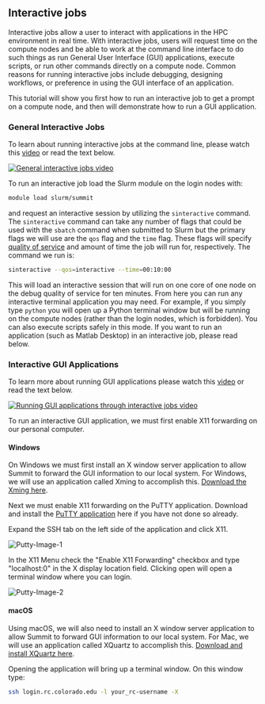 ## Interactive jobs

Interactive jobs allow a user to interact with applications in the HPC
environment in real time. With interactive jobs, users will request
time on the compute nodes and be able to work at the command line
interface to do such things as run General User Interface (GUI)
applications, execute scripts, or run other commands directly on a
compute node.  Common reasons for running interactive jobs include
debugging, designing workflows, or preference in using the GUI
interface of an application.

This tutorial will show you first how to run an interactive job to get
a prompt on a compute node, and then will demonstrate how to run a GUI
application.

### General Interactive Jobs

To learn about running interactive jobs at the command line, please
watch this [video](https://www.youtube.com/watch?v=s53sjDubBpo) or
read the text below.

[![General interactive jobs video](https://raw.githubusercontent.com/ResearchComputing/Research-Computing-User-Tutorials/master/Interactive-Jobs/Interactive-Jobs-Video.jpg)](https://www.youtube.com/watch?v=s53sjDubBpo)  

To run an interactive job load the Slurm module on the login nodes with:

```bash
module load slurm/summit
```

and request an interactive session by utilizing the `sinteractive`
command.  The `sinteractive` command can take any number of flags that
could be used with the `sbatch` command when submitted to Slurm but
the primary flags we will use are the `qos` flag and the `time`
flag. These flags will specify [quality of
service](https://github.com/ResearchComputing/Research-Computing-User-Tutorials/wiki/qos-and-partitions)
and amount of time the job will run for, respectively. The command we
run is:

```bash
sinteractive --qos=interactive --time=00:10:00
``` 

This will load an interactive session that will run on one core of one
node on the debug quality of service for ten minutes. From here you
can run any interactive terminal application you may need.  For
example, if you simply type `python` you will open up a Python
terminal window but will be running on the compute nodes (rather than
the login nodes, which is forbidden).  You can also execute scripts
safely in this mode.  If you want to run an application (such as
Matlab Desktop) in an interactive job, please read below.

### Interactive GUI Applications

To learn more about running GUI applications please watch this
[video](https://www.youtube.com/watch?v=DFnHsMxPC5w&feature=youtu.be)
or read the text below.

[![Running GUI applications through interactive jobs video](https://raw.githubusercontent.com/ResearchComputing/Research-Computing-User-Tutorials/master/Interactive-Jobs/Gui-Applications-Video.jpg)](https://www.youtube.com/watch?v=DFnHsMxPC5w&feature=youtu.be)

To run an interactive GUI application, we must first enable X11
forwarding on our personal computer.

#### Windows

On Windows we must first install an X window server application to
allow Summit to forward the GUI information to our local system. For
Windows, we will use an application called Xming to accomplish
this. [Download the Xming
here](https://sourceforge.net/projects/xming/).

Next we must enable X11 forwarding on the PuTTY application. Download
and install the [PuTTY
application](https://www.chiark.greenend.org.uk/~sgtatham/putty/latest.html)
here if you have not done so already.

Expand the SSH tab on the left side of the application and click X11.

![Putty-Image-1](https://raw.githubusercontent.com/ResearchComputing/Research-Computing-User-Tutorials/master/Interactive-Jobs/putty-1.png)

In the X11 Menu check the "Enable X11 Forwarding" checkbox and type
"localhost:0" in the X display location field.  Clicking open will
open a terminal window where you can login.

![Putty-Image-2](https://raw.githubusercontent.com/ResearchComputing/Research-Computing-User-Tutorials/master/Interactive-Jobs/putty-2.png)

#### macOS

Using macOS, we will also need to install an X window server
application to allow Summit to forward GUI information to our local
system. For Mac, we will use an application called XQuartz to
accomplish this. [Download and install XQuartz
here](https://www.xquartz.org/).

Opening the application will bring up a terminal window. On this window type:

```bash
ssh login.rc.colorado.edu -l your_rc-username -X
``` 
